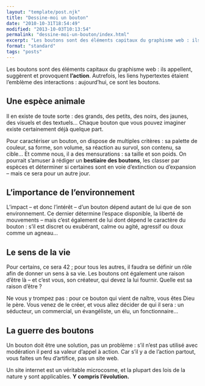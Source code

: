 ```yaml
---
layout: "template/post.njk"
title: "Dessine-moi un bouton"
date: "2010-10-31T18:54:49"
modified: "2013-10-03T10:13:54"
permalink: "dessine-moi-un-bouton/index.html"
excerpt: "Les boutons sont des éléments capitaux du graphisme web : ils appellent, suggèrent et provoquent l’action. Autrefois, les liens hypertextes étaient l’emblème des interactions : aujourd’hui, ce sont les boutons. Une espèce animale Il en existe de toute sorte : des grands, des petits, des noirs, des jaunes, des visuels et des textuels… Chaque bouton […]"
format: "standard"
tags: "posts"
---
```

Les boutons sont des éléments capitaux du graphisme web : ils appellent, suggèrent et provoquent **l’action**. Autrefois, les liens hypertextes étaient l’emblème des interactions : aujourd’hui, ce sont les boutons.

## Une espèce animale

Il en existe de toute sorte : des grands, des petits, des noirs, des jaunes, des visuels et des textuels… Chaque bouton que vous pouvez imaginer existe certainement déjà quelque part.

Pour caractériser un bouton, on dispose de multiples critères : sa palette de couleur, sa forme, son volume, sa réaction au survol, son contenu, sa cible… Et comme nous, il a des mensurations : sa taille et son poids. On pourrait s’amuser à rédiger un **bestiaire des boutons**, les classer par espèces et déterminer si certaines sont en voie d’extinction ou d’expansion – mais ce sera pour un autre jour.

## L’importance de l’environnement

L’impact – et donc l’intérêt – d’un bouton dépend autant de lui que de son environnement. Ce dernier détermine l’espace disponible, la liberté de mouvements – mais c’est également de lui dont dépend le caractère du bouton : s’il est discret ou exubérant, calme ou agité, agressif ou doux comme un agneau…

## Le sens de la vie

Pour certains, ce sera 42 ; pour tous les autres, il faudra se définir un rôle afin de donner un sens à sa vie. Les boutons ont également une raison d’être là – et c’est vous, son créateur, qui devez la lui fournir. Quelle est sa raison d’être ?

Ne vous y trompez pas : pour ce bouton qui vient de naître, vous êtes Dieu le père. Vous venez de le créer, et vous allez décider de qui il sera : un séducteur, un commercial, un évangéliste, un élu, un fonctionnaire…

## La guerre des boutons

Un bouton doit être une solution, pas un problème : s’il n’est pas utilisé avec modération il perd sa valeur d’appel à action. Car s’il y a de l’action partout, vous faites un feu d’artifice, pas un site web.

Un site internet est un véritable microcosme, et la plupart des lois de la nature y sont applicables. **Y compris l’évolution.**
